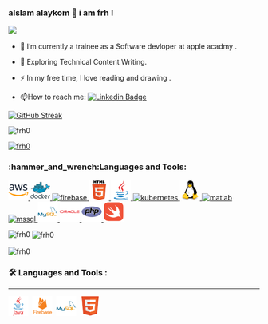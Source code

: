 ### alslam alaykom  👋 i am frh ! 



<div id="header" align="left">
  <img src="https://user-images.githubusercontent.com/90031791/210182333-b17e8ba3-1e35-42a5-bbff-24e9c733a624.png" width="100"/>
</div>


- :telescope: I’m currently a trainee as a Software devloper at apple acadmy .

- :seedling: Exploring Technical Content Writing.

- :zap: In my free time, I love reading and drawing .

- :mailbox:How to reach me: [![Linkedin Badge](https://img.shields.io/badge/-frh-blue?style=flat&logo=Linkedin&logoColor=white)](https://www.linkedin.com/in/frh-alshaalan-2670aa217)












<!-- ![Anurag's GitHub stats](https://github-readme-stats.vercel.app/api?username=frh0&show_icons=true&theme=cobalt)
 -->
[![GitHub Streak](https://github-readme-streak-stats.herokuapp.com?user=frh0&theme=tokyonight_duo)](https://git.io/streak-stats)












<p align="left"> <img src="https://komarev.com/ghpvc/?username=frh0&label=Profile%20views&color=0e75b6&style=flat" alt="frh0" /> </p>

<p align="left"> <a href="https://github.com/ryo-ma/github-profile-trophy"><img src="https://github-profile-trophy.vercel.app/?username=frh0" alt="frh0" /></a> </p>



<h3 align="left"> :hammer_and_wrench:Languages and Tools:</h3> 
<p align="left"> <a href="https://aws.amazon.com" target="_blank" rel="noreferrer"> <img src="https://raw.githubusercontent.com/devicons/devicon/master/icons/amazonwebservices/amazonwebservices-original-wordmark.svg" alt="aws" width="40" height="40"/> </a> <a href="https://www.docker.com/" target="_blank" rel="noreferrer"> <img src="https://raw.githubusercontent.com/devicons/devicon/master/icons/docker/docker-original-wordmark.svg" alt="docker" width="40" height="40"/> </a> <a href="https://firebase.google.com/" target="_blank" rel="noreferrer"> <img src="https://www.vectorlogo.zone/logos/firebase/firebase-icon.svg" alt="firebase" width="40" height="40"/> </a> <a href="https://www.w3.org/html/" target="_blank" rel="noreferrer"> <img src="https://raw.githubusercontent.com/devicons/devicon/master/icons/html5/html5-original-wordmark.svg" alt="html5" width="40" height="40"/> </a> <a href="https://www.java.com" target="_blank" rel="noreferrer"> <img src="https://raw.githubusercontent.com/devicons/devicon/master/icons/java/java-original.svg" alt="java" width="40" height="40"/> </a> <a href="https://kubernetes.io" target="_blank" rel="noreferrer"> <img src="https://www.vectorlogo.zone/logos/kubernetes/kubernetes-icon.svg" alt="kubernetes" width="40" height="40"/> </a> <a href="https://www.linux.org/" target="_blank" rel="noreferrer"> <img src="https://raw.githubusercontent.com/devicons/devicon/master/icons/linux/linux-original.svg" alt="linux" width="40" height="40"/> </a> <a href="https://www.mathworks.com/" target="_blank" rel="noreferrer"> <img src="https://upload.wikimedia.org/wikipedia/commons/2/21/Matlab_Logo.png" alt="matlab" width="40" height="40"/> </a> <a href="https://www.microsoft.com/en-us/sql-server" target="_blank" rel="noreferrer"> <img src="https://www.svgrepo.com/show/303229/microsoft-sql-server-logo.svg" alt="mssql" width="40" height="40"/> </a> <a href="https://www.mysql.com/" target="_blank" rel="noreferrer"> <img src="https://raw.githubusercontent.com/devicons/devicon/master/icons/mysql/mysql-original-wordmark.svg" alt="mysql" width="40" height="40"/> </a> <a href="https://www.oracle.com/" target="_blank" rel="noreferrer"> <img src="https://raw.githubusercontent.com/devicons/devicon/master/icons/oracle/oracle-original.svg" alt="oracle" width="40" height="40"/> </a> <a href="https://www.php.net" target="_blank" rel="noreferrer"> <img src="https://raw.githubusercontent.com/devicons/devicon/master/icons/php/php-original.svg" alt="php" width="40" height="40"/> </a> <a href="https://developer.apple.com/swift/" target="_blank" rel="noreferrer"> <img src="https://raw.githubusercontent.com/devicons/devicon/master/icons/swift/swift-original.svg" alt="swift" width="40" height="40"/> </a> </p>

<p><img align="left" src="https://github-readme-stats.vercel.app/api/top-langs?username=frh0&show_icons=true&locale=en&layout=compact" alt="frh0" /></p>

<p>&nbsp;<img align="center" src="https://github-readme-stats.vercel.app/api?username=frh0&show_icons=true&locale=en" alt="frh0" /></p>

<p><img align="center" src="https://github-readme-streak-stats.herokuapp.com/?user=frh0&" alt="frh0" /></p>






### :hammer_and_wrench: Languages and Tools :
---
<div>
  <img src="https://github.com/devicons/devicon/blob/master/icons/java/java-original-wordmark.svg" title="Java" alt="Java" width="40" height="40"/>&nbsp;
  <img src="https://github.com/devicons/devicon/blob/master/icons/firebase/firebase-plain-wordmark.svg" title="Firebase" alt="Firebase" width="40" height="40"/>&nbsp;
  <img src="https://github.com/devicons/devicon/blob/master/icons/mysql/mysql-original-wordmark.svg" title="MySQL"  alt="MySQL" width="40" height="40"/>&nbsp;
    <img src="https://github.com/devicons/devicon/blob/master/icons/html5/html5-original.svg" title="HTML5" alt="HTML" width="40" height="40"/>&nbsp;
    
</div>
